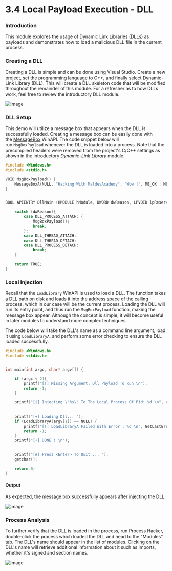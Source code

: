 # 3.4 Local Payload Execution - DLL

### Introduction

This module explores the usage of Dynamic Link Libraries (DLLs) as payloads and demonstrates how to load a malicious DLL file in the current process.

### Creating a DLL

Creating a DLL is simple and can be done using Visual Studio. Create a new project, set the programming language to C++, and finally select Dynamic-Link Library (DLL). This will create a DLL skeleton code that will be modified throughout the remainder of this module. For a refresher as to how DLLs work, feel free to review the introductory DLL module.

![image](https://maldevacademy.s3.amazonaws.com/images/Basic/create-a-dll.png)

### DLL Setup

This demo will utilize a message box that appears when the DLL is successfully loaded. Creating a message box can be easily done with the [MessageBox](https://learn.microsoft.com/en-us/windows/win32/api/winuser/nf-winuser-messageboxa) WinAPI. The code snippet below will run `MsgBoxPayload` whenever the DLL is loaded into a process. Note that the precompiled headers were removed from the project's C/C++ settings as shown in the introductory _Dynamic-Link Library_ module.

```c
#include <Windows.h>
#include <stdio.h>

VOID MsgBoxPayload() {
    MessageBoxA(NULL, "Hacking With MaldevAcademy", "Wow !", MB_OK | MB_ICONINFORMATION);
}


BOOL APIENTRY DllMain (HMODULE hModule, DWORD dwReason, LPVOID lpReserved){

    switch (dwReason){
        case DLL_PROCESS_ATTACH: {
            MsgBoxPayload();
            break;
        };
        case DLL_THREAD_ATTACH:
        case DLL_THREAD_DETACH:
        case DLL_PROCESS_DETACH:
            break;
    }

    return TRUE;
}
```

### Local Injection

Recall that the `LoadLibrary` WinAPI is used to load a DLL. The function takes a DLL path on disk and loads it into the address space of the calling process, which in our case will be the current process. Loading the DLL will run its entry point, and thus run the `MsgBoxPayload` function, making the message box appear. Although the concept is simple, it will become useful in later modules to understand more complex techniques.

The code below will take the DLL's name as a command line argument, load it using `LoadLibraryA`, and perform some error checking to ensure the DLL loaded successfully.

```c
#include <Windows.h>
#include <stdio.h>


int main(int argc, char* argv[]) {

	if (argc < 2){
		printf("[!] Missing Argument; Dll Payload To Run \n");
		return -1;
	}

	printf("[i] Injecting \"%s\" To The Local Process Of Pid: %d \n", argv[1], GetCurrentProcessId());
	
	
	printf("[+] Loading Dll... ");
	if (LoadLibraryA(argv[1]) == NULL) {
		printf("[!] LoadLibraryA Failed With Error : %d \n", GetLastError());
		return -1;
	}
	printf("[+] DONE ! \n");

	
	printf("[#] Press <Enter> To Quit ... ");
	getchar();

	return 0;
}

```

#### Output

As expected, the message box successfully appears after injecting the DLL.

![image](https://maldevacademy.s3.amazonaws.com/images/Basic/dll-injection-execution.png)

### Process Analysis

To further verify that the DLL is loaded in the process, run Process Hacker, double-click the process which loaded the DLL and head to the "Modules" tab. The DLL's name should appear in the list of modules. Clicking on the DLL's name will retrieve additional information about it such as imports, whether it's signed and section names.

![image](https://maldevacademy.s3.amazonaws.com/images/Basic/task-manager-dll.png)